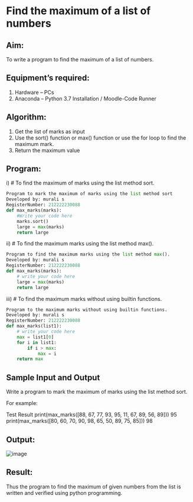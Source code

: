 # Find the maximum of a list of numbers
## Aim:
To write a program to find the maximum of a list of numbers.
## Equipment’s required:
1.	Hardware – PCs
2.	Anaconda – Python 3.7 Installation / Moodle-Code Runner
## Algorithm:
1.	Get the list of marks as input
2.	Use the sort() function or max() function or use the for loop to find the maximum mark.
3.	Return the maximum value
## Program:

i)	# To find the maximum of marks using the list method sort.
```Python
Program to mark the maximum of marks using the list method sort
Developed by: murali s
RegisterNumber: 212222230088
def max_marks(marks):
    #Write your code here
    marks.sort()
    large = max(marks)
    return large
```

ii)	# To find the maximum marks using the list method max().
```Python
Program to find the maximum marks using the list method max().
Developed by: murali s 
RegisterNumber: 212222230088
def max_marks(marks):
    # write your code here
    large = max(marks)
    return large
```

iii) # To find the maximum marks without using builtin functions.
```Python
Program to the maximum marks without using builtin functions.
Developed by: murali s
RegisterNumber: 212222230088
def max_marks(list1):
    # write your code here
    max = list1[0]
    for i in list1:
        if i > max:
            max = i
    return max        
```
## Sample Input and Output
Write a program to mark the maximum of marks using the list method sort.

For example:

Test	Result
print(max_marks([88, 67, 77, 93, 95, 11, 67, 89, 56, 89]))
95
print(max_marks([80, 60, 70, 90, 98, 65, 50, 89, 75, 85]))
98


## Output:
![image](https://github.com/MURALI22008445/FindMaximum/assets/119643767/47e5b76a-7edc-4067-bee2-1e251d183eb6)

## Result:
Thus the program to find the maximum of given numbers from the list is written and verified using python programming.
